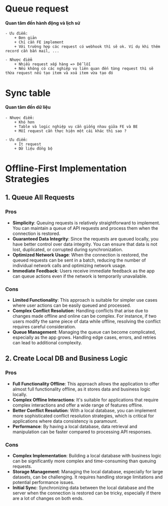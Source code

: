 # Queue request

#### Quan tâm đến hành động và lịch sử

    - Ưu điểm:
        + Đơn giản
        + Chỉ cần FE implement
        + Với trường hợp các request có webhook thì sẽ ok. Ví dụ khi thêm record cần bắn mail, ...

    - Nhược điểm
        + Nhiều request xếp hàng => Dễ lỗi
        + Nếu không có các nghiệp vụ liên quan đến từng request thì sẽ thừa request nếu tạo item và xoá item vừa tạo đó

# Sync table

#### Quan tâm đến dữ liệu

    - Nhược điểm:
        + Khó hơn
        + Table và logic nghiệp vụ cần giống nhau giữa FE và BE
        + Mỗi request cần thực hiện một cái khác thì sao ?

    - Ưu điểm:
        + Ít request
        + Dữ liệu đồng bộ

# Offline-First Implementation Strategies

## 1. Queue All Requests

### Pros

- **Simplicity**: Queuing requests is relatively straightforward to implement. You can maintain a queue of API requests and process them when the connection is restored.
- **Guaranteed Data Integrity**: Since the requests are queued locally, you have better control over data integrity. You can ensure that data is not lost, duplicated, or corrupted during synchronization.
- **Optimized Network Usage**: When the connection is restored, the queued requests can be sent in a batch, reducing the number of individual network calls and optimizing network usage.
- **Immediate Feedback**: Users receive immediate feedback as the app can queue actions even if the network is temporarily unavailable.

### Cons

- **Limited Functionality**: This approach is suitable for simpler use cases where user actions can be easily queued and processed.
- **Complex Conflict Resolution**: Handling conflicts that arise due to changes made offline and online can be complex. For instance, if two users modify the same piece of data while offline, resolving the conflict requires careful consideration.
- **Queue Management**: Managing the queue can become complicated, especially as the app grows. Handling edge cases, errors, and retries can lead to additional complexity.

## 2. Create Local DB and Business Logic

### Pros

- **Full Functionality Offline**: This approach allows the application to offer almost full functionality offline, as it stores data and business logic locally.
- **Complex Offline Interactions**: It's suitable for applications that require complex interactions and offer a wide range of features offline.
- **Better Conflict Resolution**: With a local database, you can implement more sophisticated conflict resolution strategies, which is critical for applications where data consistency is paramount.
- **Performance**: By having a local database, data retrieval and manipulation can be faster compared to processing API responses.

### Cons

- **Complex Implementation**: Building a local database with business logic can be significantly more complex and time-consuming than queuing requests.
- **Storage Management**: Managing the local database, especially for large datasets, can be challenging. It requires handling storage limitations and potential performance issues.
- **Initial Sync**: Synchronizing data between the local database and the server when the connection is restored can be tricky, especially if there are a lot of changes on both ends.
